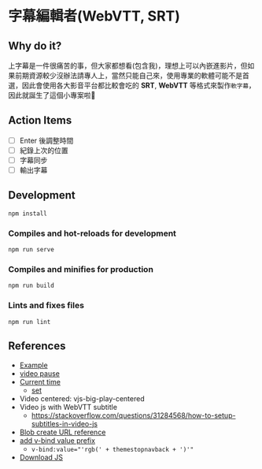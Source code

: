 # 字幕編輯者(WebVTT, SRT)

## Why do it?

上字幕是一件很痛苦的事，但大家都想看(包含我)，理想上可以內嵌進影片，但如果前期資源較少沒辦法請專人上，當然只能自己來，使用專業的軟體可能不是首選，因此會使用各大影音平台都比較會吃的 **SRT**, **WebVTT** 等格式來製作`軟字幕`，因此就誕生了這個小專案啦🎉

## Action Items


- [ ] Enter 後調整時間
- [ ] 紀錄上次的位置
- [ ] 字幕同步
- [ ] 輸出字幕

## Development
```
npm install
```

### Compiles and hot-reloads for development
```
npm run serve
```

### Compiles and minifies for production
```
npm run build
```

### Lints and fixes files
```
npm run lint
```


## References

- [Example](https://github.com/surmon-china/vue-video-player/blob/master/examples/01-video.vue)
- [video pause](https://devsheet.com/code-snippet/videojs-check-if-video-is-playing/)
- [Current time](https://stackoverflow.com/questions/9870552/how-to-get-current-playback-time-in-video-js)
  - [set](https://stackoverflow.com/questions/47774170/how-to-start-video-at-a-given-time)
- Video centered: vjs-big-play-centered
- Video js with WebVTT subtitle
  - https://stackoverflow.com/questions/31284568/how-to-setup-subtitles-in-video-js
- [Blob create URL reference](https://github.com/videojs/video.js/issues/5923)
- [add v-bind value prefix](https://stackoverflow.com/questions/43053061/vue-js-value-bind-with-prefix-and-suffix)
  - `v-bind:value="'rgb(' + themestopnavback + ')'"`
- [Download JS](https://stackoverflow.com/questions/11620698/how-to-trigger-a-file-download-when-clicking-an-html-button-or-javascript)